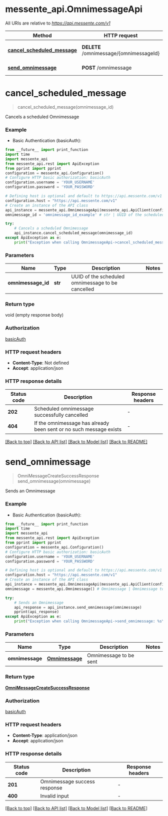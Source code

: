 # messente_api.OmnimessageApi

All URIs are relative to *https://api.messente.com/v1*

Method | HTTP request | Description
------------- | ------------- | -------------
[**cancel_scheduled_message**](OmnimessageApi.md#cancel_scheduled_message) | **DELETE** /omnimessage/{omnimessageId} | Cancels a scheduled Omnimessage
[**send_omnimessage**](OmnimessageApi.md#send_omnimessage) | **POST** /omnimessage | Sends an Omnimessage


# **cancel_scheduled_message**
> cancel_scheduled_message(omnimessage_id)

Cancels a scheduled Omnimessage

### Example

* Basic Authentication (basicAuth):
```python
from __future__ import print_function
import time
import messente_api
from messente_api.rest import ApiException
from pprint import pprint
configuration = messente_api.Configuration()
# Configure HTTP basic authorization: basicAuth
configuration.username = 'YOUR_USERNAME'
configuration.password = 'YOUR_PASSWORD'

# Defining host is optional and default to https://api.messente.com/v1
configuration.host = "https://api.messente.com/v1"
# Create an instance of the API class
api_instance = messente_api.OmnimessageApi(messente_api.ApiClient(configuration))
omnimessage_id = 'omnimessage_id_example' # str | UUID of the scheduled omnimessage to be cancelled

try:
    # Cancels a scheduled Omnimessage
    api_instance.cancel_scheduled_message(omnimessage_id)
except ApiException as e:
    print("Exception when calling OmnimessageApi->cancel_scheduled_message: %s\n" % e)
```

### Parameters

Name | Type | Description  | Notes
------------- | ------------- | ------------- | -------------
 **omnimessage_id** | **str**| UUID of the scheduled omnimessage to be cancelled | 

### Return type

void (empty response body)

### Authorization

[basicAuth](../README.md#basicAuth)

### HTTP request headers

 - **Content-Type**: Not defined
 - **Accept**: application/json

### HTTP response details
| Status code | Description | Response headers |
|-------------|-------------|------------------|
**202** | Scheduled omnimessage successfully cancelled |  -  |
**404** | If the omnimessage has already been sent or no such message exists |  -  |

[[Back to top]](#) [[Back to API list]](../README.md#documentation-for-api-endpoints) [[Back to Model list]](../README.md#documentation-for-models) [[Back to README]](../README.md)

# **send_omnimessage**
> OmniMessageCreateSuccessResponse send_omnimessage(omnimessage)

Sends an Omnimessage

### Example

* Basic Authentication (basicAuth):
```python
from __future__ import print_function
import time
import messente_api
from messente_api.rest import ApiException
from pprint import pprint
configuration = messente_api.Configuration()
# Configure HTTP basic authorization: basicAuth
configuration.username = 'YOUR_USERNAME'
configuration.password = 'YOUR_PASSWORD'

# Defining host is optional and default to https://api.messente.com/v1
configuration.host = "https://api.messente.com/v1"
# Create an instance of the API class
api_instance = messente_api.OmnimessageApi(messente_api.ApiClient(configuration))
omnimessage = messente_api.Omnimessage() # Omnimessage | Omnimessage to be sent

try:
    # Sends an Omnimessage
    api_response = api_instance.send_omnimessage(omnimessage)
    pprint(api_response)
except ApiException as e:
    print("Exception when calling OmnimessageApi->send_omnimessage: %s\n" % e)
```

### Parameters

Name | Type | Description  | Notes
------------- | ------------- | ------------- | -------------
 **omnimessage** | [**Omnimessage**](Omnimessage.md)| Omnimessage to be sent | 

### Return type

[**OmniMessageCreateSuccessResponse**](OmniMessageCreateSuccessResponse.md)

### Authorization

[basicAuth](../README.md#basicAuth)

### HTTP request headers

 - **Content-Type**: application/json
 - **Accept**: application/json

### HTTP response details
| Status code | Description | Response headers |
|-------------|-------------|------------------|
**201** | Omnimessage success response |  -  |
**400** | Invalid input |  -  |

[[Back to top]](#) [[Back to API list]](../README.md#documentation-for-api-endpoints) [[Back to Model list]](../README.md#documentation-for-models) [[Back to README]](../README.md)

